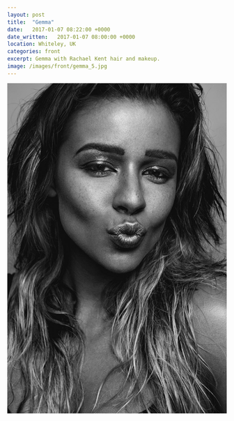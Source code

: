 ```yaml
---
layout: post
title:  "Gemma"
date:   2017-01-07 08:22:00 +0000
date_written:   2017-01-07 08:00:00 +0000
location: Whiteley, UK
categories: front
excerpt: Gemma with Rachael Kent hair and makeup.
image: /images/front/gemma_5.jpg
---
```

<img src="/images/front/gemma_5.jpg"/>
